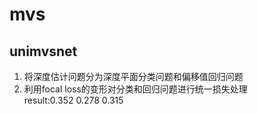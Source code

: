 # mvs
## unimvsnet
1. 将深度估计问题分为深度平面分类问题和偏移值回归问题
2. 利用focal loss的变形对分类和回归问题进行统一损失处理  
result:0.352 0.278 0.315
